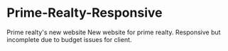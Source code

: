 Prime-Realty-Responsive
=======================

Prime realty's new website
 New website for prime realty. Responsive but incomplete due to budget issues for client.
